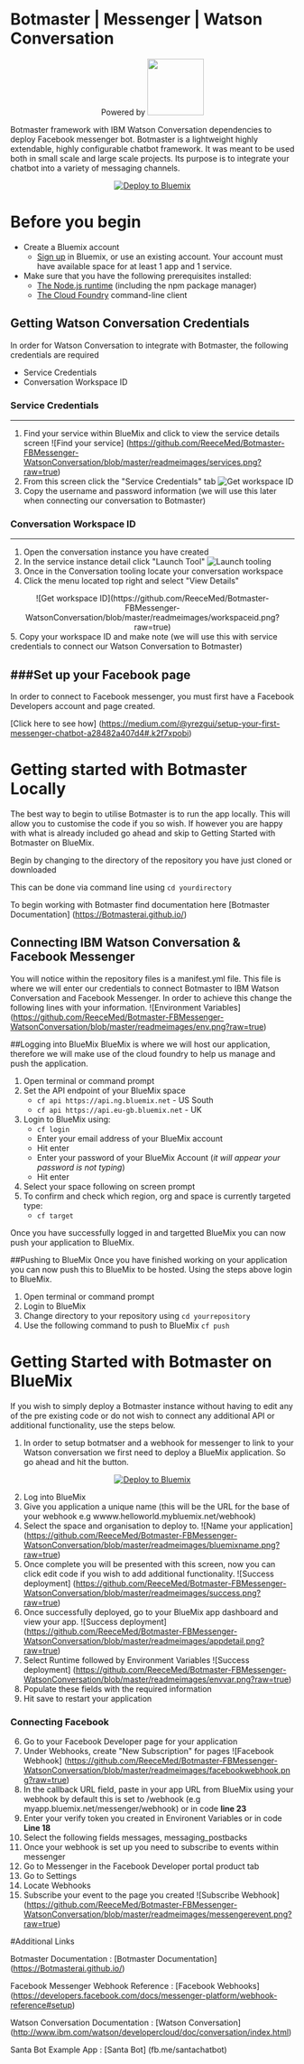 # Botmaster | Messenger | Watson Conversation
<div align="center">
Powered by <img src="https://Botmasterai.github.io/images/Botmaster_light.svg" width="100">
</div>

Botmaster framework with IBM Watson Conversation dependencies to deploy Facebook messenger bot. Botmaster is a lightweight highly extendable, highly configurable chatbot framework. It was meant to be used both in small scale and large scale projects. Its purpose is to integrate your chatbot into a variety of messaging channels.
<div align="center">
<a href="https://bluemix.net/deploy?repository=https://github.com/ReeceMed/Botmaster-FBMessenger-WatsonConversation.git" # [required]><img src="https://bluemix.net/deploy/button.png" alt="Deploy to Bluemix"></a></div>

# Before you begin

* Create a Bluemix account
    *    [Sign up](https://bluemix.net/registration) in Bluemix, or use an existing account. Your account must have available space for at least 1 app and 1 service.
* Make sure that you have the following prerequisites installed:
    * [The Node.js runtime](https://nodejs.org/en/) (including the npm package manager)
    * [The Cloud Foundry](https://github.com/cloudfoundry/cli#downloads) command-line client

## Getting Watson Conversation Credentials

In order for Watson Conversation to integrate with Botmaster, the following credentials are required
  - Service Credentials
  - Conversation Workspace ID
  
### Service Credentials
---
1. Find your service within BlueMix and click to view the service details screen
![Find your service] (https://github.com/ReeceMed/Botmaster-FBMessenger-WatsonConversation/blob/master/readmeimages/services.png?raw=true)
2. From this screen click the "Service Credentials" tab
![Get workspace ID](https://github.com/ReeceMed/Botmaster-FBMessenger-WatsonConversation/blob/master/readmeimages/servicecredentials.png?raw=true)
3. Copy the username and password information (we will use this later when connecting our conversation to Botmaster)

### Conversation Workspace ID
---
1. Open the conversation instance you have created
2. In the service instance detail click "Launch Tool"
![Launch tooling](https://github.com/ReeceMed/Botmaster-FBMessenger-WatsonConversation/blob/master/readmeimages/launchtool.png?raw=true)
3. Once in the Conversation tooling locate your conversation workspace
4. Click the menu located top right and select "View Details"
<div align="center">![Get workspace ID](https://github.com/ReeceMed/Botmaster-FBMessenger-WatsonConversation/blob/master/readmeimages/workspaceid.png?raw=true)</div>
5. Copy your workspace ID and make note (we will use this with service credentials to connect our Watson Conversation to Botmaster)


###Set up your Facebook page
---
In order to connect to Facebook messenger, you must first have a Facebook Developers account and page created. 

[Click here to see how] (https://medium.com/@yrezgui/setup-your-first-messenger-chatbot-a28482a407d4#.k2f7xpobi)

# Getting started with Botmaster Locally

The best way to begin to utilise Botmaster is to run the app locally. This will allow you to customise the code if you so wish. If however you are happy with what is already included go ahead and skip to Getting Started with Botmaster on BlueMix.

Begin by changing to the directory of the repository you have just cloned or downloaded

This can be done via command line using `cd yourdirectory`

To begin working with Botmaster find documentation here [Botmaster Documentation] (https://Botmasterai.github.io/) 

## Connecting IBM Watson Conversation & Facebook Messenger
You will notice within the repository files is a manifest.yml file. This file is where we will enter our credentials to connect Botmaster to IBM Watson Conversation and Facebook Messenger. In order to achieve this change the following lines with your information.
![Environment Variables] (https://github.com/ReeceMed/Botmaster-FBMessenger-WatsonConversation/blob/master/readmeimages/env.png?raw=true)


##Logging into BlueMix
BlueMix is where we will host our application, therefore we will make use of the cloud foundry to help us manage and push the application. 

1. Open terminal or command prompt
2. Set the API endpoint of your BlueMix space
	* `cf api https://api.ng.bluemix.net` - US South
	* `cf api https://api.eu-gb.bluemix.net` - UK
3. Login to BlueMix using:
	* `cf login`
	* Enter your email address of your BlueMix account
	* Hit enter
	* Enter your password of your BlueMix Account (*it will appear your password is not typing*)
	* Hit enter
4. Select your space following on screen prompt
5. To confirm and check which region, org and space is currently targeted type:
	* `cf target`

Once you have successfully logged in and targetted BlueMix you can now push your application to BlueMix.

##Pushing to BlueMix
Once you have finished working on your application you can now push this to BlueMix to be hosted. Using the steps above login to BlueMix.

1. Open terminal or command prompt
2. Login to BlueMix
2. Change directory to your repository using `cd yourrepository`
3. Use the following command to push to BlueMix `cf push`

# Getting Started with Botmaster on BlueMix

If you wish to simply deploy a Botmaster instance without having to edit any of the pre existing code or do not wish to connect any additional API or additional functionality, use the steps below.

1. In order to setup botmatser and a webhook for messenger to link to your Watson conversation we first need to deploy a BlueMix application. So go ahead and hit the button.
<div align="center">
<a href="https://bluemix.net/deploy?repository=https://github.com/ReeceMed/Botmaster-FBMessenger-WatsonConversation.git/" # [required]><img src="https://bluemix.net/deploy/button.png" alt="Deploy to Bluemix"></a></div>

2. Log into BlueMix
3. Give you application a unique name (this will be the URL for the base of your webhook e.g wwww.helloworld.mybluemix.net/webhook)
4. Select the space and organisation to deploy to.
![Name your application] (https://github.com/ReeceMed/Botmaster-FBMessenger-WatsonConversation/blob/master/readmeimages/bluemixname.png?raw=true)
5. Once complete you will be presented with this screen, now you can click edit code if you wish to add additional functionality.
![Success deployment] (https://github.com/ReeceMed/Botmaster-FBMessenger-WatsonConversation/blob/master/readmeimages/success.png?raw=true)
6. Once successfully deployed, go to your BlueMix app dashboard and view your app.
![Success deployment] (https://github.com/ReeceMed/Botmaster-FBMessenger-WatsonConversation/blob/master/readmeimages/appdetail.png?raw=true)
7. Select Runtime followed by Environment Variables
![Success deployment] (https://github.com/ReeceMed/Botmaster-FBMessenger-WatsonConversation/blob/master/readmeimages/envvar.png?raw=true)
8. Populate these fields with the required information
9. Hit save to restart your application

### Connecting Facebook 
   
6. Go to your Facebook Developer page for your application
7. Under Webhooks, create "New Subscription" for pages
![Facebook Webhook] (https://github.com/ReeceMed/Botmaster-FBMessenger-WatsonConversation/blob/master/readmeimages/facebookwebhook.png?raw=true)
8. In the callback URL field, paste in your app URL from BlueMix using your webhook by default this is set to /webhook (e.g myapp.bluemix.net/messenger/webhook) or in code **line 23**
9. Enter your verify token you created in Environent Variables or in code **Line 18**
10. Select the following fields messages, messaging_postbacks
11. Once your webhook is set up you need to subscribe to events within messenger
12. Go to Messenger in the Facebook Developer portal product tab
13. Go to Settings
14. Locate Webhooks
15. Subscribe your event to the page you created
![Subscribe Webhook] (https://github.com/ReeceMed/Botmaster-FBMessenger-WatsonConversation/blob/master/readmeimages/messengerevent.png?raw=true)

#Additional Links

Botmaster Documentation : [Botmaster Documentation] (https://Botmasterai.github.io/)

Facebook Messenger Webhook Reference : [Facebook Webhooks] (https://developers.facebook.com/docs/messenger-platform/webhook-reference#setup)

Watson Conversation Documentation : [Watson Conversation] (http://www.ibm.com/watson/developercloud/doc/conversation/index.html)

Santa Bot Example App : [Santa Bot] (fb.me/santachatbot)